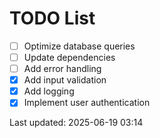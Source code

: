 # TODO List

- [ ] Optimize database queries
- [ ] Update dependencies
- [ ] Add error handling
- [x] Add input validation
- [x] Add logging
- [x] Implement user authentication

Last updated: 2025-06-19 03:14
